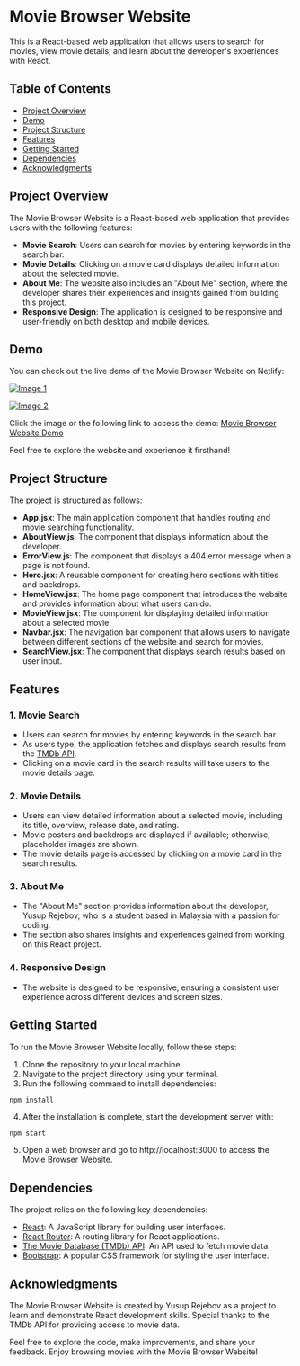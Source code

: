 # Movie Browser Website

This is a React-based web application that allows users to search for movies, view movie details, and learn about the developer's experiences with React.

## Table of Contents

- [Project Overview](#project-overview)
- [Demo](#demo)
- [Project Structure](#project-structure)
- [Features](#features)
- [Getting Started](#getting-started)
- [Dependencies](#dependencies)
- [Acknowledgments](#acknowledgments)

## Project Overview

The Movie Browser Website is a React-based web application that provides users with the following features:

- **Movie Search**: Users can search for movies by entering keywords in the search bar.
- **Movie Details**: Clicking on a movie card displays detailed information about the selected movie.
- **About Me**: The website also includes an "About Me" section, where the developer shares their experiences and insights gained from building this project.
- **Responsive Design**: The application is designed to be responsive and user-friendly on both desktop and mobile devices.

## Demo

You can check out the live demo of the Movie Browser Website on Netlify:

[![Image 1](https://github.com/yusup-rd/moviebrowser/assets/71926209/c3217c7c-5e9c-449c-95ff-722c3ba72b44)](https://react-moviebrowser.netlify.app/)

[![Image 2](https://github.com/yusup-rd/moviebrowser/assets/71926209/4544d234-ffa6-45d5-a09c-5d8ec98a3d76)](https://react-moviebrowser.netlify.app/)

Click the image or the following link to access the demo: [Movie Browser Website Demo](https://react-moviebrowser.netlify.app/)

Feel free to explore the website and experience it firsthand!

## Project Structure

The project is structured as follows:

- **App.jsx**: The main application component that handles routing and movie searching functionality.
- **AboutView.js**: The component that displays information about the developer.
- **ErrorView.js**: The component that displays a 404 error message when a page is not found.
- **Hero.jsx**: A reusable component for creating hero sections with titles and backdrops.
- **HomeView.jsx**: The home page component that introduces the website and provides information about what users can do.
- **MovieView.jsx**: The component for displaying detailed information about a selected movie.
- **Navbar.jsx**: The navigation bar component that allows users to navigate between different sections of the website and search for movies.
- **SearchView.jsx**: The component that displays search results based on user input.

## Features

### 1. Movie Search

- Users can search for movies by entering keywords in the search bar.
- As users type, the application fetches and displays search results from the [TMDb API](https://www.themoviedb.org/documentation/api).
- Clicking on a movie card in the search results will take users to the movie details page.

### 2. Movie Details

- Users can view detailed information about a selected movie, including its title, overview, release date, and rating.
- Movie posters and backdrops are displayed if available; otherwise, placeholder images are shown.
- The movie details page is accessed by clicking on a movie card in the search results.

### 3. About Me

- The "About Me" section provides information about the developer, Yusup Rejebov, who is a student based in Malaysia with a passion for coding.
- The section also shares insights and experiences gained from working on this React project.

### 4. Responsive Design

- The website is designed to be responsive, ensuring a consistent user experience across different devices and screen sizes.

## Getting Started

To run the Movie Browser Website locally, follow these steps:

1. Clone the repository to your local machine.
2. Navigate to the project directory using your terminal.
3. Run the following command to install dependencies:

```bash
npm install
```
4. After the installation is complete, start the development server with:
```
npm start
```
5. Open a web browser and go to http://localhost:3000 to access the Movie Browser Website.

## Dependencies

The project relies on the following key dependencies:

- [React](https://reactjs.org/): A JavaScript library for building user interfaces.
- [React Router](https://reactrouter.com/): A routing library for React applications.
- [The Movie Database (TMDb) API](https://www.themoviedb.org/documentation/api): An API used to fetch movie data.
- [Bootstrap](https://getbootstrap.com/): A popular CSS framework for styling the user interface.

## Acknowledgments

The Movie Browser Website is created by Yusup Rejebov as a project to learn and demonstrate React development skills. Special thanks to the TMDb API for providing access to movie data.

Feel free to explore the code, make improvements, and share your feedback. Enjoy browsing movies with the Movie Browser Website!
